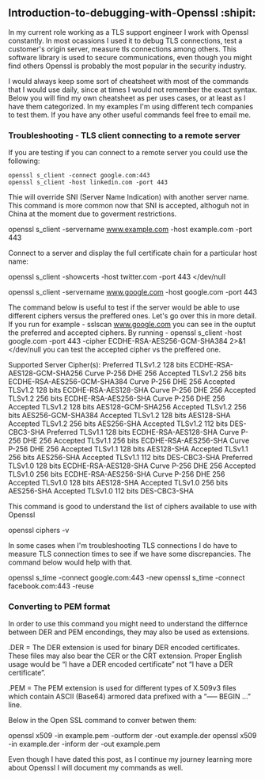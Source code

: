 ## Introduction-to-debugging-with-Openssl :shipit:

In my current role working as a TLS support engineer I work with Openssl constantly. In most ocassions I used it to debug TLS connections, test a customer's origin server, measure tls connections among others. This software library is used to secure communications, even though you might find others Openssl is probably the most popular in the security industry.

I would always keep some sort of cheatsheet with most of the commands that I would use daily, since at times I would not remember the exact syntax.
Below you will find my own cheatsheet as per uses cases, or at least as I have them categorized. In my examples I'm using different tech companies to test them.
If you have any other useful commands feel free to email me.


### Troubleshooting - TLS client connecting to a remote server

If you are testing if you can connect to a remote server you could use the following:

```
openssl s_client -connect google.com:443
openssl s_client -host linkedin.com -port 443
```

Thie will override SNI (Server Name Indication) with another server name. This command is more common now that SNI is accepted, althoguh not in China at the moment due to goverment restrictions. 

openssl s_client -servername www.example.com -host example.com -port 443

Connect to a server and display the full certificate chain for a particular host name:

openssl s_client -showcerts -host twitter.com -port 443 </dev/null

openssl s_client -servername www.google.com -host google.com -port 443

The command below is useful to test if the server would be able to use different ciphers versus the preffered ones. Let's go over this in more detail. If you run for example - sslscan www.google.com you can see in the ouptut the preferred and accepted ciphers. By running - openssl s_client -host google.com -port 443 -cipher ECDHE-RSA-AES256-GCM-SHA384 2>&1 </dev/null you can test the accepted cipher vs the preffered one. 

Supported Server Cipher(s):
Preferred TLSv1.2  128 bits  ECDHE-RSA-AES128-GCM-SHA256   Curve P-256 DHE 256
Accepted  TLSv1.2  256 bits  ECDHE-RSA-AES256-GCM-SHA384   Curve P-256 DHE 256
Accepted  TLSv1.2  128 bits  ECDHE-RSA-AES128-SHA          Curve P-256 DHE 256
Accepted  TLSv1.2  256 bits  ECDHE-RSA-AES256-SHA          Curve P-256 DHE 256
Accepted  TLSv1.2  128 bits  AES128-GCM-SHA256
Accepted  TLSv1.2  256 bits  AES256-GCM-SHA384
Accepted  TLSv1.2  128 bits  AES128-SHA
Accepted  TLSv1.2  256 bits  AES256-SHA
Accepted  TLSv1.2  112 bits  DES-CBC3-SHA
Preferred TLSv1.1  128 bits  ECDHE-RSA-AES128-SHA          Curve P-256 DHE 256
Accepted  TLSv1.1  256 bits  ECDHE-RSA-AES256-SHA          Curve P-256 DHE 256
Accepted  TLSv1.1  128 bits  AES128-SHA
Accepted  TLSv1.1  256 bits  AES256-SHA
Accepted  TLSv1.1  112 bits  DES-CBC3-SHA
Preferred TLSv1.0  128 bits  ECDHE-RSA-AES128-SHA          Curve P-256 DHE 256
Accepted  TLSv1.0  256 bits  ECDHE-RSA-AES256-SHA          Curve P-256 DHE 256
Accepted  TLSv1.0  128 bits  AES128-SHA
Accepted  TLSv1.0  256 bits  AES256-SHA
Accepted  TLSv1.0  112 bits  DES-CBC3-SHA

This command is good to understand the list of ciphers available to use with Openssl 

openssl ciphers -v

In some cases when I'm troubleshooting TLS connections I do have to measure TLS connection times to see if we have some discrepancies. 
The command below would help with that.

openssl s_time -connect google.com:443 -new
openssl s_time -connect facebook.com:443 -reuse


### Converting to PEM format 

In order to use this command you might need to understand the differnce between DER and PEM encondings, they may also be used as extensions.

.DER = The DER extension is used for binary DER encoded certificates. These files may also bear the CER or the CRT extension.   Proper English usage would be “I have a DER encoded certificate” not “I have a DER certificate”.

.PEM = The PEM extension is used for different types of X.509v3 files which contain ASCII (Base64) armored data prefixed with a “—– BEGIN …” line.

Below in the Open SSL command to conver betwen them:

openssl x509 -in example.pem -outform der -out example.der
openssl x509 -in example.der -inform der -out example.pem

Even though I have dated this post, as I continue my journey learning more about Openssl I will document my commands as well.


